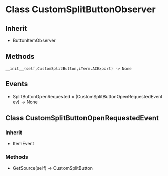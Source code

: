 # Class CustomSplitButtonObserver

## Inherit

* ButtonItemObserver

## Methods
```
__init__(self,CustomSplitButton,iTerm.ACExport) -> None
```

## Events

* SplitButtonOpenRequested = (CustomSplitButtonOpenRequestedEvent ev) -> None

## Class CustomSplitButtonOpenRequestedEvent

### Inherit

* ItemEvent

### Methods

* GetSource(self) -> CustomSplitButton


